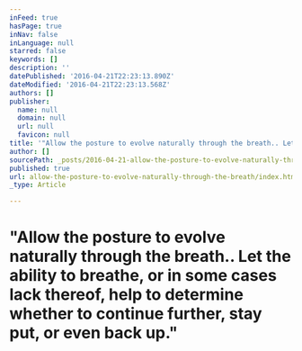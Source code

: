 ```yaml
---
inFeed: true
hasPage: true
inNav: false
inLanguage: null
starred: false
keywords: []
description: ''
datePublished: '2016-04-21T22:23:13.890Z'
dateModified: '2016-04-21T22:23:13.568Z'
authors: []
publisher:
  name: null
  domain: null
  url: null
  favicon: null
title: '"Allow the posture to evolve naturally through the breath.. Let the ability to breathe, or in some cases lack thereof, help to determine whether to continue further, stay put, or even back up."'
author: []
sourcePath: _posts/2016-04-21-allow-the-posture-to-evolve-naturally-through-the-breath.md
published: true
url: allow-the-posture-to-evolve-naturally-through-the-breath/index.html
_type: Article

---
```

# "Allow the posture to evolve naturally through the breath.. Let the ability to breathe, or in some cases lack thereof, help to determine whether to continue further, stay put, or even back up."